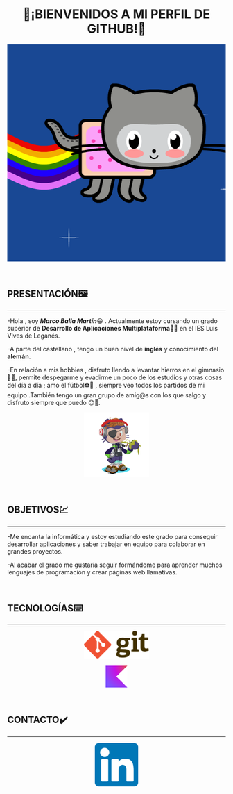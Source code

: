<h1><div align="center">👋¡BIENVENIDOS A MI PERFIL DE GITHUB!👋</h1>
<div align="center"><img src="img/octogatoarcoiris.gif" alt="" align="center" width=800 height=500></div>

<p>
   &nbsp
</p>

## **PRESENTACIÓN**🖼️
----

-Hola , soy ***Marco Balla Martín***😁 . Actualmente estoy cursando un grado superior de **Desarrollo de Aplicaciones Multiplataforma**🧑‍💻 en el IES Luis Vives de Leganés.

-A parte del castellano , tengo un buen nivel de **inglés** y conocimiento del **alemán**.

-En relación a mis hobbies , disfruto llendo a levantar hierros en el gimnasio🏋️‍♂️,  permite despegarme y evadirme un poco de los estudios y otras cosas del día a día ; amo el fútbol⚽🥅 , siempre veo todos los partidos de mi equipo .También  tengo un gran grupo de amig@s con los que salgo y disfruto siempre que puedo 😊🍻.

<div align="center"><img src="img/octogato.png" alt="" align="center" width=150 ></div>
<p>
   &nbsp
</p>

## **OBJETIVOS**💹
----
-Me encanta la informática  y estoy estudiando este grado para conseguir desarrollar aplicaciones y saber trabajar en equipo para colaborar en grandes proyectos.

-Al acabar el grado me gustaría seguir formándome para aprender muchos lenguajes de programación y crear páginas web llamativas.
<p>
   &nbsp
</p>


## **TECNOLOGÍAS**⌨️
-----
<div align="center"><img src="img/git.png" alt="" align="center" width=150><br></br><img src="img/kotlin.svg" alt="" align="center" width=50></div>
<p>
   &nbsp
</p>


## **CONTACTO**✔️
----
 <div align="center"><a href="https://www.linkedin.com/feed/?trk=sem-ga_campid%3D18146679037_asid%3D140850334975_crid%3D619061882347_kw%3Dlinkedin_d%3Dc_tid%3Dkwd-148086543_n%3Dg_mt%3De_geo%3D1005493_slid%3D"><img src=img/linkedin.png width=100></a>
